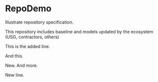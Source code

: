 # RepoDemo
Illustrate  repository specification.

This repository includes baseline  and models updated by the ecosystem (USG, contractors, others)

This is the added line.

And this.

New. And more.

New line.
